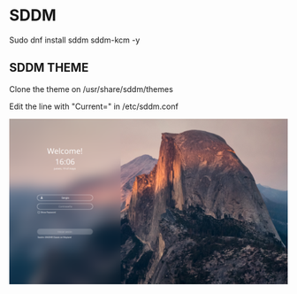 # SDDM 
Sudo dnf install sddm sddm-kcm -y 

## SDDM THEME 
Clone the theme on /usr/share/sddm/themes

Edit the line with "Current=" in /etc/sddm.conf 

![This is the preview](./Previews/sddm.png)



